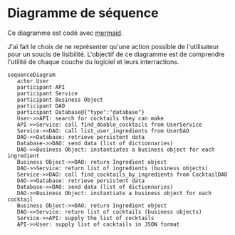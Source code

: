 # Diagramme de séquence

Ce diagramme est codé avec [mermaid](https://mermaid.js.org/syntax/stateDiagram.html).

J'ai fait le choix de ne représenter qu'une action possible de l'utilisateur pour un soucis de lisibilité.
L'objectif de ce diagramme est de comprendre l'utilité de chaque couche du logiciel et leurs interractions.

```mermaid
sequenceDiagram
   actor User
   participant API
   participant Service
   participant Business Object
   participant DAO
   participant Database@{"type":"database"}
   User->>API: search for cocktails they can make
   API->>Service: call find_doable_cocktails from UserService
   Service->>DAO: call list_user_ingredients from UserDAO
   DAO->>Database: retrieve persistent data
   Database->>DAO: send data (list of dictionnaries)
   DAO->>Business Object: instantiates a business object for each ingredient
   Business Object->>DAO: return Ingredient object
   DAO->>Service: return list of ingredients (business objects)
   Service->>DAO: call find_cocktails_by_ingredients from CocktailDAO
   DAO->>Database: retrieve persistent data
   Database->>DAO: send data (list of dictionnaries)
   DAO->>Business Object: instantiate a business object for each cocktail
   Business Object->>DAO: return Ingredient object
   DAO->>Service: return list of cocktails (business objects)
   Service->>API: supply the list of cocktails
   API->>User: supply list of cocktails in JSON format
```